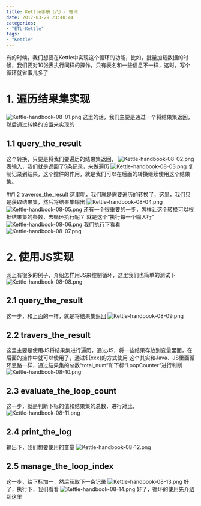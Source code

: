 ```yaml
---
title: Kettle手册（八）- 循环 
date: 2017-03-29 23:40:44
categories:
- "ETL-Kettle"
tags:
- "Kettle"
---
```

有的时候，我们想要在Kettle中实现这个循环的功能，比如，批量加载数据的时候，我们要对10张表执行同样的操作，只有表名和一些信息不一样，这时，写个循环就省事儿多了

# 1. 遍历结果集实现
![Kettle-handbook-08-01.png](http://7xl61k.com1.z0.glb.clouddn.com/Kettle-handbook-08-01.png-blog.photo)
这里的话，我们主要是通过一个将结果集返回，然后通过转换的设置来实现的

<!-- more -->

## 1.1 query_the_result
这个转换，只要是将我们要遍历的结果集返回，
![Kettle-handbook-08-02.png](http://7xl61k.com1.z0.glb.clouddn.com/Kettle-handbook-08-02.png-blog.photo)
表输入，我们就是返回了5条记录，来做遍历
![Kettle-handbook-08-03.png](http://7xl61k.com1.z0.glb.clouddn.com/Kettle-handbook-08-03.png-blog.photo)
复制记录到结果，这个控件的作用，就是我们可以在后面的转换继续使用这个结果集。

##1.2 traverse_the_result
这里呢，我们就是需要遍历的转换了，这里，我们只是获取结果集，然后将结果集输出
![Kettle-handbook-08-04.png](http://7xl61k.com1.z0.glb.clouddn.com/Kettle-handbook-08-04.png-blog.photo)
![Kettle-handbook-08-05.png](http://7xl61k.com1.z0.glb.clouddn.com/Kettle-handbook-08-05.png-blog.photo)
还有一个很重要的一步，怎样让这个转换可以根据结果集的条数，去循环执行呢？
就是这个“执行每一个输入行”
![Kettle-handbook-08-06.png](http://7xl61k.com1.z0.glb.clouddn.com/Kettle-handbook-08-06.png-blog.photo)
我们执行下看看
![Kettle-handbook-08-07.png](http://7xl61k.com1.z0.glb.clouddn.com/Kettle-handbook-08-07.png-blog.photo)

# 2. 使用JS实现
网上有很多的例子，介绍怎样用JS来控制循环，这里我们也简单的测试下
![Kettle-handbook-08-08.png](http://7xl61k.com1.z0.glb.clouddn.com/Kettle-handbook-08-08.png-blog.photo)

## 2.1 query_the_result
这一步，和上面的一样，就是将结果集返回
![Kettle-handbook-08-09.png](http://7xl61k.com1.z0.glb.clouddn.com/Kettle-handbook-08-09.png-blog.photo)

## 2.2 travers_the_result
这里主要是使用JS将结果集进行遍历，通过JS，将一些结果存放到变量里面，在后面的操作中就可以使用了，通过${xxx}的方式使用
这个其实和Java、JS里面循环思路一样，通过结果集的总数“total_num”和下标“LoopCounter”进行判断
![Kettle-handbook-08-10.png](http://7xl61k.com1.z0.glb.clouddn.com/Kettle-handbook-08-10.png-blog.photo)

## 2.3 evaluate_the_loop_count
这一步，就是判断下标的值和结果集的总数，进行对比，
![Kettle-handbook-08-11.png](http://7xl61k.com1.z0.glb.clouddn.com/Kettle-handbook-08-11.png-blog.photo)

## 2.4 print_the_log
输出下，我们想要使用的变量
![Kettle-handbook-08-12.png](http://7xl61k.com1.z0.glb.clouddn.com/Kettle-handbook-08-12.png-blog.photo)

## 2.5 manage_the_loop_index
这一步，给下标加一，然后获取下一条记录
![Kettle-handbook-08-13.png](http://7xl61k.com1.z0.glb.clouddn.com/Kettle-handbook-08-13.png-blog.photo)
好了，执行下，我们看看
![Kettle-handbook-08-14.png](http://7xl61k.com1.z0.glb.clouddn.com/Kettle-handbook-08-14.png-blog.photo)
好了，循环的使用先介绍到这里

